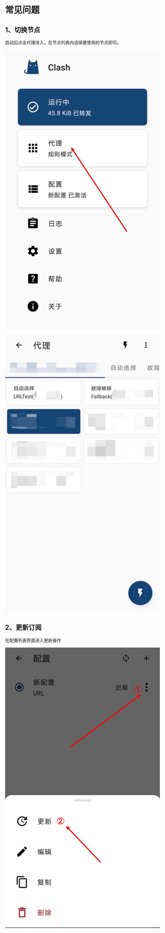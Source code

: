 # 常见问题

## 1、切换节点

启动后点击代理进入，在节点列表内选择要使用的节点即可。

![](../.gitbook/assets/7.jpg)

![](../.gitbook/assets/8.jpg)

## 2、更新订阅

在配置列表界面进入更新操作

![](../.gitbook/assets/9.jpg)
